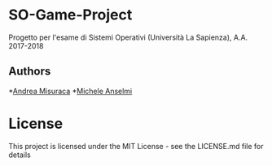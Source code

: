 # SO-Game-Project
Progetto per l'esame di Sistemi Operativi (Università La Sapienza), A.A. 2017-2018

## Authors
*[Andrea Misuraca](https://github.com/misu666)
*[Michele Anselmi](https://github.com/Mikyxello)

# License
This project is licensed under the MIT License - see the LICENSE.md file for details
